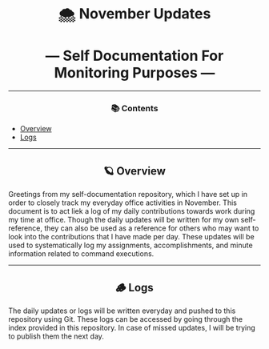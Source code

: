 <div align="center">
  
# 🌨️ November Updates     
# — Self Documentation For Monitoring Purposes —    

_____________________________________________________________________________________                        

### 📚 Contents
</div>

- [Overview](#overview)
- [Logs](#logs)
_____________________________________________________________________________________      

<div align="center">
   
## 🪐 **Overview** 
</div>


Greetings from my self-documentation repository, which I have set up in order to closely track my everyday office activities in November. This document is to act liek a  log of my daily contributions towards work during my time at office. Though the daily updates will be written for my own self-reference, they can also be used as a reference for others who may want to look into the contributions that I have made per day. These updates will be used to systematically log my assignments, accomplishments, and minute information related to command executions. 
_____________________________________________________________________________________   

<div align="center">

## 🪵 **Logs** 
</div>

The daily updates or logs will be written everyday and pushed to this repository using Git. These logs can be accessed by going through the index provided in this repository. In case of missed updates, I will be trying to publish them the next day.
